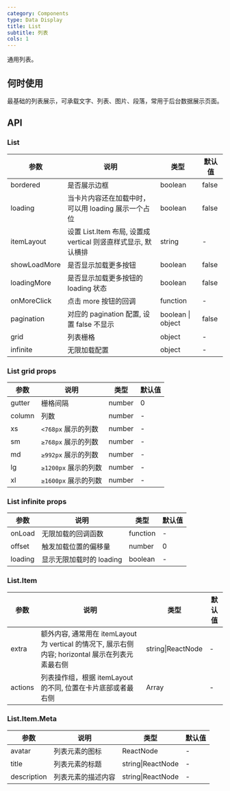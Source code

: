 ```yaml
---
category: Components
type: Data Display
title: List 
subtitle: 列表
cols: 1
---
```


通用列表。

## 何时使用

最基础的列表展示，可承载文字、列表、图片、段落，常用于后台数据展示页面。

## API

### List

| 参数     | 说明           | 类型     | 默认值       |
|----------|----------------|----------|--------------|
| bordered | 是否展示边框 | boolean   |  false  |
| loading | 当卡片内容还在加载中时，可以用 loading 展示一个占位 | boolean   |  false  |
| itemLayout | 设置 List.Item 布局, 设置成 vertical 则竖直样式显示, 默认横排 | string | - |
| showLoadMore    | 是否显示加载更多按钮 | boolean   |  false  |
| loadingMore  | 是否显示加载更多按钮的 loading 状态 | boolean   |  false  |
| onMoreClick    | 点击 more 按钮的回调 | function   | - |
| pagination | 对应的 pagination 配置, 设置 false 不显示 | boolean \| object   |  false  |
| grid | 列表栅格 | object   |  -  |
| infinite | 无限加载配置 | object   |  -  |

### List grid props
| 参数     | 说明           | 类型     | 默认值       |
---------|-------------|------|---------
| gutter | 栅格间隔 | number | 0 |
| column | 列数 | number | - |
| xs | `<768px` 展示的列数 | number   |  -  |
| sm | `≥768px` 展示的列数  | number   |  -  |
| md | `≥992px` 展示的列数  | number   |  -  |
| lg | `≥1200px` 展示的列数  | number   |  -  |
| xl | `≥1600px` 展示的列数  | number   |  -  |

### List infinite props
| 参数     | 说明           | 类型     | 默认值       |
---------|-------------|------|---------
| onLoad | 无限加载的回调函数 | function | - |
| offset | 触发加载位置的偏移量 | number | 0 |
| loading | 显示无限加载时的 loading | boolean   |  -  |

### List.Item

| 参数     | 说明           | 类型     | 默认值       |
---------|-------------|------|---------
| extra | 额外内容, 通常用在 itemLayout 为 vertical 的情况下, 展示右侧内容; horizontal 展示在列表元素最右侧 | string\|ReactNode |  -  |
| actions | 列表操作组，根据 itemLayout 的不同, 位置在卡片底部或者最右侧 | Array<ReactNode> |  -  |

### List.Item.Meta

| 参数     | 说明           | 类型     | 默认值       |
---------|-------------|------|---------
| avatar | 列表元素的图标 | ReactNode |  -  |
| title | 列表元素的标题 | string\|ReactNode |  -  |
| description | 列表元素的描述内容 | string\|ReactNode |  -  |
